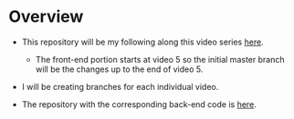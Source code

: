 # Overview

- This repository will be my following along this video series [here](https://www.youtube.com/playlist?list=PLgYiyoyNPrv_yNp5Pzsx0A3gQ8-tfg66j).
    - The front-end portion starts at video 5 so the initial master branch will be the changes up to the end of video 5.

- I will be creating branches for each individual video. 

- The repository with the corresponding back-end code is [here](https://github.com/ttran9/ror-api-authentication-tutorial).